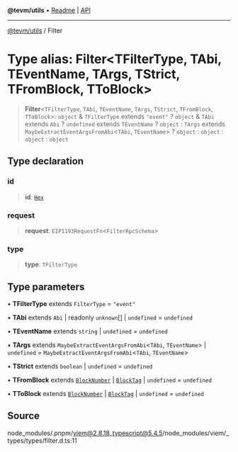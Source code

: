**@tevm/utils** • [Readme](../README.md) \| [API](../globals.md)

***

[@tevm/utils](../README.md) / Filter

# Type alias: Filter\<TFilterType, TAbi, TEventName, TArgs, TStrict, TFromBlock, TToBlock\>

> **Filter**\<`TFilterType`, `TAbi`, `TEventName`, `TArgs`, `TStrict`, `TFromBlock`, `TToBlock`\>: `object` & `TFilterType` extends `"event"` ? `object` & `TAbi` extends `Abi` ? `undefined` extends `TEventName` ? `object` : `TArgs` extends `MaybeExtractEventArgsFromAbi`\<`TAbi`, `TEventName`\> ? `object` : `object` : `object` : `object`

## Type declaration

### id

> **id**: [`Hex`](Hex.md)

### request

> **request**: `EIP1193RequestFn`\<`FilterRpcSchema`\>

### type

> **type**: `TFilterType`

## Type parameters

• **TFilterType** extends `FilterType` = `"event"`

• **TAbi** extends `Abi` \| readonly `unknown`[] \| `undefined` = `undefined`

• **TEventName** extends `string` \| `undefined` = `undefined`

• **TArgs** extends `MaybeExtractEventArgsFromAbi`\<`TAbi`, `TEventName`\> \| `undefined` = `MaybeExtractEventArgsFromAbi`\<`TAbi`, `TEventName`\>

• **TStrict** extends `boolean` \| `undefined` = `undefined`

• **TFromBlock** extends [`BlockNumber`](BlockNumber.md) \| [`BlockTag`](BlockTag.md) \| `undefined` = `undefined`

• **TToBlock** extends [`BlockNumber`](BlockNumber.md) \| [`BlockTag`](BlockTag.md) \| `undefined` = `undefined`

## Source

node\_modules/.pnpm/viem@2.8.18\_typescript@5.4.5/node\_modules/viem/\_types/types/filter.d.ts:11
